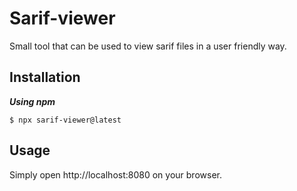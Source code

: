 # Sarif-viewer
Small tool that can be used to view sarif files in a user friendly way.

## Installation
***Using npm***
```
$ npx sarif-viewer@latest
```
## Usage
Simply open http://localhost:8080 on your browser.